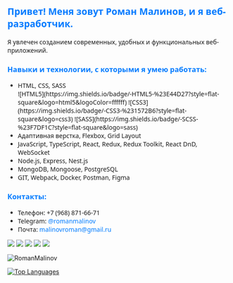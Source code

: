 <h2 style="color: #007bff; font-family: 'Segoe UI', Tahoma, Geneva, Verdana, sans-serif;">Привет! Меня зовут Роман Малинов, и я веб-разработчик.</h2>

<p style="font-family: 'Segoe UI', Tahoma, Geneva, Verdana, sans-serif;">Я увлечен созданием современных, удобных и функциональных веб-приложений.</p>

<h3 style="color: #007bff; font-family: 'Segoe UI', Tahoma, Geneva, Verdana, sans-serif;">Навыки и технологии, с которыми я умею работать:</h3>

<ul style="font-family: 'Segoe UI', Tahoma, Geneva, Verdana, sans-serif;">
  <li>HTML, CSS, SASS</li>
![HTML5](https://img.shields.io/badge/-HTML5-%23E44D27?style=flat-square&logo=html5&logoColor=ffffff)
![CSS3](https://img.shields.io/badge/-CSS3-%231572B6?style=flat-square&logo=css3)
![SASS](https://img.shields.io/badge/-SCSS-%23F7DF1C?style=flat-square&logo=sass)
  <li>Адаптивная верстка, Flexbox, Grid Layout</li>
  <li>JavaScript, TypeScript, React, Redux, Redux Toolkit, React DnD, WebSocket</li>
  <li>Node.js, Express, Nest.js</li>
  <li>MongoDB, Mongoose, PostgreSQL</li>
  <li> GIT, Webpack, Docker, Postman, Figma</li>
</ul>

<h3 style="color: #007bff; font-family: 'Segoe UI', Tahoma, Geneva, Verdana, sans-serif;">Контакты:</h3>

<ul style="font-family: 'Segoe UI', Tahoma, Geneva, Verdana, sans-serif;">
  <li>Телефон: +7 (968) 871-66-71</li>
  <li>Telegram: <a href="https://t.me/romanmalinov" style="color: #007bff; text-decoration: none; font-family: 'Segoe UI', Tahoma, Geneva, Verdana, sans-serif;">@romanmalinov</a></li>
  <li>Почта: <a href="mailto:malinovroman@gmail.ru" style="color: #007bff; text-decoration: none; font-family: 'Segoe UI', Tahoma, Geneva, Verdana, sans-serif;">malinovroman@gmail.ru</a></li>
</ul>

![](https://github-profile-summary-cards.vercel.app/api/cards/profile-details?username=RomanMalinov&theme=moltack)
![](https://github-profile-summary-cards.vercel.app/api/cards/most-commit-language?username=RomanMalinov&theme=moltack)
![](https://github-profile-summary-cards.vercel.app/api/cards/repos-per-language?username=RomanMalinov&theme=moltack)
![](https://github-profile-summary-cards.vercel.app/api/cards/stats?username=RomanMalinov&theme=moltack)
![](https://github-profile-summary-cards.vercel.app/api/cards/productive-time?username=RomanMalinov&theme=moltack)
<p><img align="center" src="https://github-readme-stats.vercel.app/api/top-langs?username=RomanMalinov&show_icons=true&locale=en&layout=compact&theme=aura" alt="RomanMalinov" /></p>

<a href="https://github.com/RomanMalinov" align="left"><img src="https://github-readme-stats.vercel.app/api/top-langs/?username=RomanMalinov&langs_count=10&title_color=f97316&text_color=6366f1&icon_color=facc15&bg_color=171717&hide_border=true&locale=en&custom_title=Top%20Languages" alt="Top Languages" /></a>
